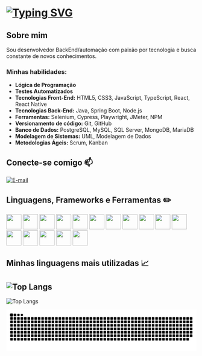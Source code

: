 # [![Typing SVG](https://readme-typing-svg.herokuapp.com?font=Fira+Code&pause=1000&color=F7&center=true&random=false&width=435&lines=Oi%2C+me+chamo+Cassiano!+;Bem-vindo(a)+ao+meu+perfil+GitHub+%F0%9F%91%8B)](https://git.io/typing-svg)

## Sobre mim

Sou desenvolvedor BackEnd/automação com paixão por tecnologia e busca constante de novos conhecimentos.

### Minhas habilidades:

- **Lógica de Programação**
- **Testes Automatizados**
- **Tecnologias Front-End:** HTML5, CSS3, JavaScript, TypeScript, React, React Native
- **Tecnologias Back-End:** Java, Spring Boot, Node.js
- **Ferramentas:** Selenium, Cypress, Playwright, JMeter, NPM
- **Versionamento de código:** Git, GitHub
- **Banco de Dados:** PostgreSQL, MySQL, SQL Server, MongoDB, MariaDB
- **Modelagem de Sistemas:** UML, Modelagem de Dados
- **Metodologias Ágeis:** Scrum, Kanban

## Conecte-se comigo 📫

[![E-mail](https://img.shields.io/badge/-Email-000?style=for-the-badge&logo=microsoft-outlook&logoColor=007BFF)](mailto:cassianogfontaine@outlook.com.br)

## Linguagens, Frameworks e Ferramentas ✏️

<div align="left">
  <img loading="lazy" src="https://cdn.jsdelivr.net/gh/devicons/devicon/icons/javascript/javascript-original.svg" width="40" height="40"/>
  <img loading="lazy" src="https://cdn.jsdelivr.net/gh/devicons/devicon/icons/html5/html5-original.svg" width="40" height="40"/>
  <img loading="lazy" src="https://cdn.jsdelivr.net/gh/devicons/devicon/icons/css3/css3-original.svg" width="40" height="40"/>
  <img loading="lazy" src="https://cdn.jsdelivr.net/gh/devicons/devicon/icons/git/git-original.svg" width="40" height="40"/>
  <img loading="lazy" src="https://cdn.jsdelivr.net/gh/devicons/devicon/icons/github/github-original.svg" width="40" height="40"/>
  <img loading="lazy" src="https://cdn.jsdelivr.net/gh/devicons/devicon/icons/nodejs/nodejs-original-wordmark.svg" width="40" height="40"/>
  <img loading="lazy" src="https://cdn.jsdelivr.net/gh/devicons/devicon/icons/npm/npm-original-wordmark.svg" width="40" height="40"/>
  <img loading="lazy" src="https://cdn.jsdelivr.net/gh/devicons/devicon/icons/react/react-original.svg" width="40" height="40"/>
  <img loading="lazy" src="https://cdn.jsdelivr.net/gh/devicons/devicon/icons/spring/spring-original.svg" width="40" height="40"/>
  <img loading="lazy" src="https://cdn.jsdelivr.net/gh/devicons/devicon/icons/java/java-original.svg" width="40" height="40"/>
  <img loading="lazy" src="https://cdn.jsdelivr.net/gh/devicons/devicon/icons/mysql/mysql-original-wordmark.svg" width="40" height="40"/>
  <img loading="lazy" src="https://cdn.jsdelivr.net/gh/devicons/devicon/icons/postgresql/postgresql-original-wordmark.svg" width="40" height="40"/>
  <img loading="lazy" src="https://cdn.jsdelivr.net/gh/devicons/devicon/icons/bootstrap/bootstrap-original.svg" width="40" height="40"/>
  <img loading="lazy" src="https://cdn.jsdelivr.net/gh/devicons/devicon/icons/figma/figma-original.svg" width="40" height="40"/>
  <img loading="lazy" src="https://cdn.jsdelivr.net/gh/devicons/devicon/icons/gimp/gimp-original.svg" width="40" height="40"/>
  <img loading="lazy" src="https://cdn.jsdelivr.net/gh/devicons/devicon/icons/linux/linux-original.svg" width="40" height="40"/>
</div>

## Minhas linguagens mais utilizadas 📈

![Top Langs](https://github-readme-stats.vercel.app/api/top-langs/?username=Cassiano-Fontaine&layout=compact&bg_color=000&border_color=30A3DC&title_color=E94D5F&text_color=FFF)
---

![Top Langs](https://github-readme-stats.vercel.app/api/top-langs/?username=cassiano-fontaine&layout=pie)

<picture>
  <source media="(prefers-color-scheme: dark)" srcset="https://raw.githubusercontent.com/cassiano-fontaine/cassiano-fontaine/output/github-contribution-grid-snake-dark.svg">
  <source media="(prefers-color-scheme: light)" srcset="https://raw.githubusercontent.com/cassiano-fontaine/cassiano-fontaine/output/github-contribution-grid-snake.svg">
  <img alt="github contribution grid snake animation" src="https://raw.githubusercontent.com/cassiano-fontaine/cassiano-fontaine/output/github-contribution-grid-snake.svg">
</picture>
